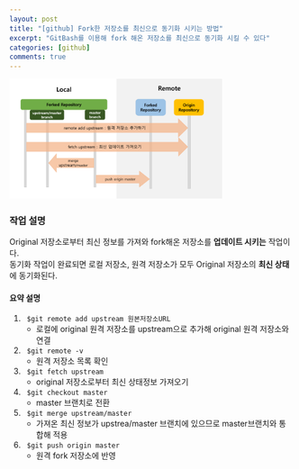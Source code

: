 ```yaml
---
layout: post
title: "[github] Fork한 저장소를 최신으로 동기화 시키는 방법"
excerpt: "GitBash를 이용해 fork 해온 저장소를 최신으로 동기화 시킬 수 있다"
categories: [github]
comments: true
---
```


<!-- ![img load fail](/img/fork_repository_update.png) -->
<img src="/img/fork_repository_update.png" width="75%" height="40%"/>

### 작업 설명
Original 저장소로부터 최신 정보를 가져와 fork해온 저장소를 **업데이트 시키는** 작업이다.<br>
동기화 작업이 완료되면 로컬 저장소, 원격 저장소가 모두 Original 저장소의 **최신 상태**에 동기화된다.

#### 요약 설명
1. <code> $git remote add upstream 원본저장소URL </code>
    - 로컬에 original 원격 저장소를 upstream으로 추가해 original 원격 저장소와 연결
2. <code> $git remote -v </code>
    - 원격 저장소 목록 확인
3. <code> $git fetch upstream </code>
    - original 저장소로부터 최신 상태정보 가져오기
4. <code> $git checkout master </code>
    - master 브랜치로 전환
5. <code> $git merge upstream/master </code>
    - 가져온 최신 정보가 upstrea/master 브랜치에 있으므로 master브랜치와 통합해 적용
6. <code> $git push origin master </code>
    - 원격 fork 저장소에 반영
